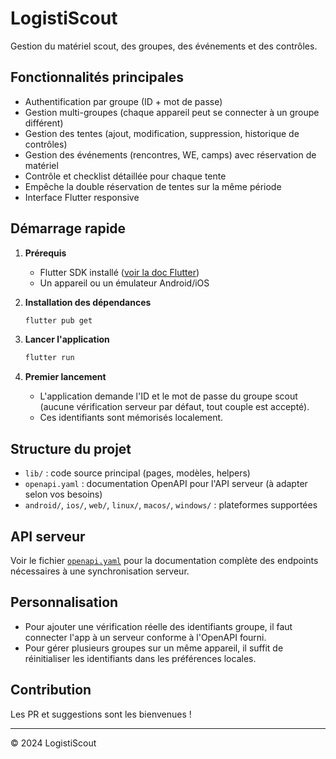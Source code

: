 # LogistiScout

Gestion du matériel scout, des groupes, des événements et des contrôles.

## Fonctionnalités principales
- Authentification par groupe (ID + mot de passe)
- Gestion multi-groupes (chaque appareil peut se connecter à un groupe différent)
- Gestion des tentes (ajout, modification, suppression, historique de contrôles)
- Gestion des événements (rencontres, WE, camps) avec réservation de matériel
- Contrôle et checklist détaillée pour chaque tente
- Empêche la double réservation de tentes sur la même période
- Interface Flutter responsive

## Démarrage rapide

1. **Prérequis**
   - Flutter SDK installé ([voir la doc Flutter](https://docs.flutter.dev/get-started/install))
   - Un appareil ou un émulateur Android/iOS

2. **Installation des dépendances**
   ```bash
   flutter pub get
   ```

3. **Lancer l'application**
   ```bash
   flutter run
   ```

4. **Premier lancement**
   - L'application demande l'ID et le mot de passe du groupe scout (aucune vérification serveur par défaut, tout couple est accepté).
   - Ces identifiants sont mémorisés localement.

## Structure du projet
- `lib/` : code source principal (pages, modèles, helpers)
- `openapi.yaml` : documentation OpenAPI pour l'API serveur (à adapter selon vos besoins)
- `android/`, `ios/`, `web/`, `linux/`, `macos/`, `windows/` : plateformes supportées

## API serveur
Voir le fichier [`openapi.yaml`](openapi.yaml) pour la documentation complète des endpoints nécessaires à une synchronisation serveur.

## Personnalisation
- Pour ajouter une vérification réelle des identifiants groupe, il faut connecter l'app à un serveur conforme à l'OpenAPI fourni.
- Pour gérer plusieurs groupes sur un même appareil, il suffit de réinitialiser les identifiants dans les préférences locales.

## Contribution
Les PR et suggestions sont les bienvenues !

---
© 2024 LogistiScout

